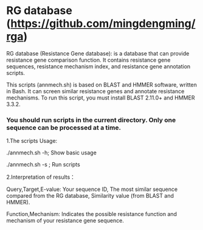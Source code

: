 # RG database (https://github.com/mingdengming/rga)

RG database (Resistance Gene database): is a database that can provide resistance gene comparison function. It contains resistance gene sequences, resistance mechanism index, and resistance gene annotation scripts.

This scripts (annmech.sh) is based on BLAST and HMMER software, written in Bash. It can screen similar resistance genes and annotate resistance mechanisms. To run this script, you must install BLAST 2.11.0+ and HMMER 3.3.2. 

### You should run scripts in the current directory. Only one sequence can be processed at a time.

1.The scripts Usage: 
 
./annmech.sh -h;                     Show basic usage

./annmech.sh -s <Your sequence> ;    Run scripts           

2.Interpretation of results：

Query,Target,E-value: Your sequence ID, The most similar sequence compared from the RG database, Similarity value (from BLAST and HMMER).

Function,Mechanism: Indicates the possible resistance function and mechanism of your resistance gene sequence.


